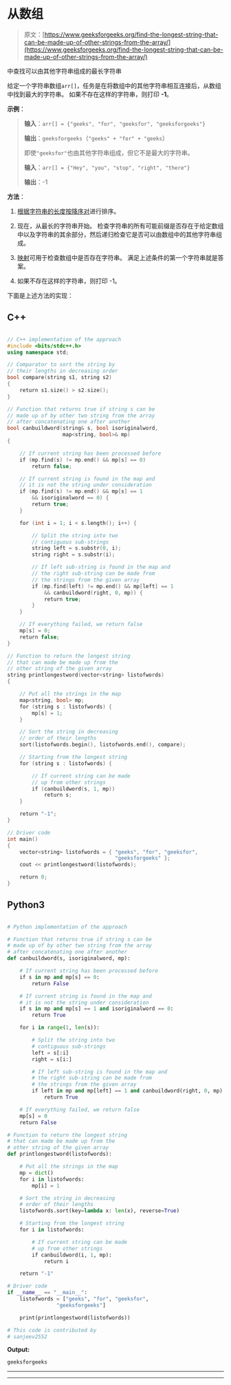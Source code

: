 # 从数组

> 原文：[https://www.geeksforgeeks.org/find-the-longest-string-that-can-be-made-up-of-other-strings-from-the-array/](https://www.geeksforgeeks.org/find-the-longest-string-that-can-be-made-up-of-other-strings-from-the-array/)

中查找可以由其他字符串组成的最长字符串

给定一个字符串数组`arr[]`，任务是在将数组中的其他字符串相互连接后，从数组中找到最大的字符串。 如果不存在这样的字符串，则打印 **-1**。

**示例**：

> **输入**：`arr[] = {"geeks", "for", "geeksfor", "geeksforgeeks"}`
>
> **输出**：`geeksforgeeks`（`"geeks" + "for" + "geeks`）
>
> 即使`"geeksfor"`也由其他字符串组成，但它不是最大的字符串。
> 
> **输入**：`arr[] = {"Hey", "you", "stop", "right", "there"}`
>
> **输出**：-1

**方法**：

1.  [根据字符串的长度按降序对](https://www.geeksforgeeks.org/sort-c-stl/)进行排序。

2.  现在，从最长的字符串开始。 检查字符串的所有可能前缀是否存在于给定数组中以及字符串的其余部分，然后递归检查它是否可以由数组中的其他字符串组成。

3.  [映射](http://www.geeksforgeeks.org/map-associative-containers-the-c-standard-template-library-stl/)可用于检查数组中是否存在字符串。 满足上述条件的第一个字符串就是答案。

4.  如果不存在这样的字符串，则打印 -1。

下面是上述方法的实现：

## C++

```cpp

// C++ implementation of the approach 
#include <bits/stdc++.h> 
using namespace std; 

// Comparator to sort the string by 
// their lengths in decreasing order 
bool compare(string s1, string s2) 
{ 
    return s1.size() > s2.size(); 
} 

// Function that returns true if string s can be 
// made up of by other two string from the array 
// after concatenating one after another 
bool canbuildword(string& s, bool isoriginalword, 
                  map<string, bool>& mp) 
{ 

    // If current string has been processed before 
    if (mp.find(s) != mp.end() && mp[s] == 0) 
        return false; 

    // If current string is found in the map and 
    // it is not the string under consideration 
    if (mp.find(s) != mp.end() && mp[s] == 1 
        && isoriginalword == 0) { 
        return true; 
    } 

    for (int i = 1; i < s.length(); i++) { 

        // Split the string into two 
        // contiguous sub-strings 
        string left = s.substr(0, i); 
        string right = s.substr(i); 

        // If left sub-string is found in the map and 
        // the right sub-string can be made from 
        // the strings from the given array 
        if (mp.find(left) != mp.end() && mp[left] == 1 
            && canbuildword(right, 0, mp)) { 
            return true; 
        } 
    } 

    // If everything failed, we return false 
    mp[s] = 0; 
    return false; 
} 

// Function to return the longest string 
// that can made be made up from the 
// other string of the given array 
string printlongestword(vector<string> listofwords) 
{ 

    // Put all the strings in the map 
    map<string, bool> mp; 
    for (string s : listofwords) { 
        mp[s] = 1; 
    } 

    // Sort the string in decreasing 
    // order of their lengths 
    sort(listofwords.begin(), listofwords.end(), compare); 

    // Starting from the longest string 
    for (string s : listofwords) { 

        // If current string can be made 
        // up from other strings 
        if (canbuildword(s, 1, mp)) 
            return s; 
    } 

    return "-1"; 
} 

// Driver code 
int main() 
{ 
    vector<string> listofwords = { "geeks", "for", "geeksfor", 
                                   "geeksforgeeks" }; 
    cout << printlongestword(listofwords); 

    return 0; 
} 

```

## Python3

```py

# Python implementation of the approach 

# Function that returns true if string s can be 
# made up of by other two string from the array 
# after concatenating one after another 
def canbuildword(s, isoriginalword, mp): 

    # If current string has been processed before 
    if s in mp and mp[s] == 0: 
        return False

    # If current string is found in the map and 
    # it is not the string under consideration 
    if s in mp and mp[s] == 1 and isoriginalword == 0: 
        return True

    for i in range(1, len(s)): 

        # Split the string into two 
        # contiguous sub-strings 
        left = s[:i] 
        right = s[i:] 

        # If left sub-string is found in the map and 
        # the right sub-string can be made from 
        # the strings from the given array 
        if left in mp and mp[left] == 1 and canbuildword(right, 0, mp): 
            return True

    # If everything failed, we return false 
    mp[s] = 0
    return False

# Function to return the longest string 
# that can made be made up from the 
# other string of the given array 
def printlongestword(listofwords): 

    # Put all the strings in the map 
    mp = dict() 
    for i in listofwords: 
        mp[i] = 1

    # Sort the string in decreasing 
    # order of their lengths 
    listofwords.sort(key=lambda x: len(x), reverse=True) 

    # Starting from the longest string 
    for i in listofwords: 

        # If current string can be made 
        # up from other strings 
        if canbuildword(i, 1, mp): 
            return i 

    return "-1"

# Driver code 
if __name__ == "__main__": 
    listofwords = ["geeks", "for", "geeksfor", 
                "geeksforgeeks"] 

    print(printlongestword(listofwords)) 

# This code is contributed by 
# sanjeev2552 

```

**Output:**

```
geeksforgeeks

```



* * *

* * *



